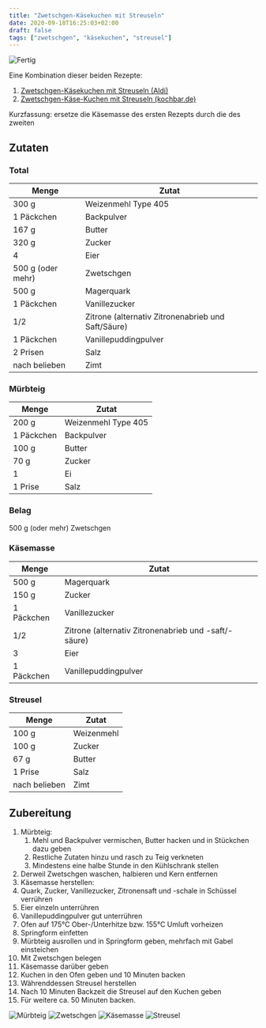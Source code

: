 ```yaml
---
title: "Zwetschgen-Käsekuchen mit Streuseln"
date: 2020-09-18T16:25:03+02:00
draft: false
tags: ["zwetschgen", "käsekuchen", "streusel"]
---
```




![Fertig](/Zwetschgen-Käsekuchen-mit-Streuseln/05-Fertig.jpg)

Eine Kombination dieser beiden Rezepte:
1. [Zwetschgen-Käsekuchen mit Streuseln (Aldi)](https://www.aldi-sued.de/de/r.zwetschgen-kaesekuchen-mit-streuseln.Article_RZ49464780000000.html)
2. [Zwetschgen-Käse-Kuchen mit Streuseln (kochbar.de)](https://www.kochbar.de/rezept/477305/Zwetschgen-Kaese-Kuchen-mit-Streuseln.html)

Kurzfassung: ersetze die Käsemasse des ersten Rezepts durch die des zweiten

## Zutaten
### Total

| Menge             | Zutat                                              |
|-------------------|----------------------------------------------------|
| 300 g             | Weizenmehl Type 405                                |
| 1 Päckchen        | Backpulver                                         |
| 167 g             | Butter                                             |
| 320 g             | Zucker                                             |
| 4                 | Eier                                               |
| 500 g (oder mehr) | Zwetschgen                                         |
| 500 g             | Magerquark                                         |
| 1 Päckchen        | Vanillezucker                                      |
| 1/2               | Zitrone (alternativ Zitronenabrieb und Saft/Säure) |
| 1 Päckchen        | Vanillepuddingpulver                               |
| 2 Prisen          | Salz                                               |
| nach belieben     | Zimt                                               |

### Mürbteig

| Menge      | Zutat               |
|------------|---------------------|
| 200 g      | Weizenmehl Type 405 |
| 1 Päckchen | Backpulver          |
| 100 g      | Butter              |
| 70 g       | Zucker              |
| 1          | Ei                  |
| 1 Prise    | Salz                |

### Belag
500 g (oder mehr) Zwetschgen

### Käsemasse

| Menge      | Zutat                                                |
|------------|------------------------------------------------------|
| 500 g      | Magerquark                                           |
| 150 g      | Zucker                                               |
| 1 Päckchen | Vanillezucker                                        |
| 1/2        | Zitrone (alternativ Zitronenabrieb und -saft/-säure) |
| 3          | Eier                                                 |
| 1 Päckchen | Vanillepuddingpulver                                 |

### Streusel

| Menge          | Zutat      |
|----------------|------------|
| 100 g          | Weizenmehl |
| 100 g          | Zucker     |
| 67 g           | Butter     |
| 1 Prise        | Salz       |
| nach belieben  | Zimt       |


## Zubereitung

1. Mürbteig:
   1. Mehl und Backpulver vermischen, Butter hacken und in Stückchen dazu geben
   2. Restliche Zutaten hinzu und rasch zu Teig verkneten
   3. Mindestens eine halbe Stunde in den Kühlschrank stellen
2. Derweil Zwetschgen waschen, halbieren und Kern entfernen
3. Käsemasse herstellen:
  1. Quark, Zucker, Vanillezucker, Zitronensaft und -schale in Schüssel verrühren
  2. Eier einzeln unterrühren
  3. Vanillepuddingpulver gut unterrühren
5. Ofen auf 175°C Ober-/Unterhitze bzw. 155°C Umluft vorheizen
4. Springform einfetten
6. Mürbteig ausrollen und in Springform geben, mehrfach mit Gabel einsteichen
7. Mit Zwetschgen belegen
8. Käsemasse darüber geben
9. Kuchen in den Ofen geben und 10 Minuten backen
10. Währenddessen Streusel herstellen
11. Nach 10 Minuten Backzeit die Streusel auf den Kuchen geben
12. Für weitere ca. 50 Minuten backen.

![Mürbteig](/Zwetschgen-Käsekuchen-mit-Streuseln/01-Mürbeteig.jpg)
![Zwetschgen](/Zwetschgen-Käsekuchen-mit-Streuseln/02-Zwetschgen.jpg)
![Käsemasse](/Zwetschgen-Käsekuchen-mit-Streuseln/03-Käsemasse.jpg)
![Streusel](/Zwetschgen-Käsekuchen-mit-Streuseln/04-Streusel.jpg)
